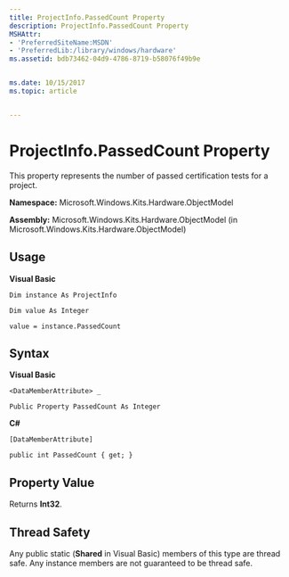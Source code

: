 ```yaml
---
title: ProjectInfo.PassedCount Property
description: ProjectInfo.PassedCount Property
MSHAttr:
- 'PreferredSiteName:MSDN'
- 'PreferredLib:/library/windows/hardware'
ms.assetid: bdb73462-04d9-4786-8719-b58076f49b9e


ms.date: 10/15/2017
ms.topic: article


---
```


# ProjectInfo.PassedCount Property


This property represents the number of passed certification tests for a project.

**Namespace:** Microsoft.Windows.Kits.Hardware.ObjectModel

**Assembly:** Microsoft.Windows.Kits.Hardware.ObjectModel (in Microsoft.Windows.Kits.Hardware.ObjectModel)

## <span id="Usage"></span><span id="usage"></span><span id="USAGE"></span>Usage


**Visual Basic**

`Dim instance As ProjectInfo`

`Dim value As Integer`

`value = instance.PassedCount`

## <span id="Syntax"></span><span id="syntax"></span><span id="SYNTAX"></span>Syntax


**Visual Basic**

`<DataMemberAttribute> _`

`Public Property PassedCount As Integer`

**C#**

`[DataMemberAttribute]`

`public int PassedCount { get; }`

## <span id="Property_Value"></span><span id="property_value"></span><span id="PROPERTY_VALUE"></span>Property Value


Returns **Int32**.

## <span id="Thread_Safety"></span><span id="thread_safety"></span><span id="THREAD_SAFETY"></span>Thread Safety


Any public static (**Shared** in Visual Basic) members of this type are thread safe. Any instance members are not guaranteed to be thread safe.

 

 






